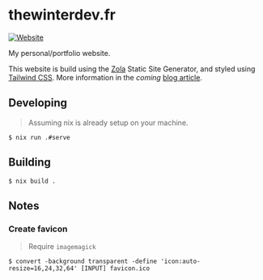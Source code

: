 # thewinterdev.fr

[![Website](httpr://img.shields.io/website?url=https%3A%2F%2Fthewinterdev.fr&up_message=online&down_message=offline)](https://thewinterdev.fr)

My personal/portfolio website.

This website is build using the [Zola](https://www.getzola.org) Static Site Generator, and styled using [Tailwind CSS](https://tailwindcss.com). More information in the *coming* [blog article](#).

## Developing

> Assuming nix is already setup on your machine.

```console
$ nix run .#serve
```

## Building

```console
$ nix build .
```

## Notes

### Create favicon

> Require `imagemagick`

```console
$ convert -background transparent -define 'icon:auto-resize=16,24,32,64' [INPUT] favicon.ico
```
